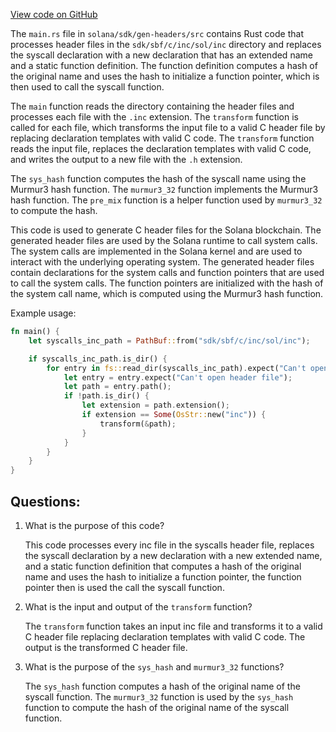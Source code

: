 [View code on GitHub](https://github.com/solana-labs/solana/blob/master/sdk/gen-headers/src/main.rs)

The `main.rs` file in `solana/sdk/gen-headers/src` contains Rust code that processes header files in the `sdk/sbf/c/inc/sol/inc` directory and replaces the syscall declaration with a new declaration that has an extended name and a static function definition. The function definition computes a hash of the original name and uses the hash to initialize a function pointer, which is then used to call the syscall function. 

The `main` function reads the directory containing the header files and processes each file with the `.inc` extension. The `transform` function is called for each file, which transforms the input file to a valid C header file by replacing declaration templates with valid C code. The `transform` function reads the input file, replaces the declaration templates with valid C code, and writes the output to a new file with the `.h` extension. 

The `sys_hash` function computes the hash of the syscall name using the Murmur3 hash function. The `murmur3_32` function implements the Murmur3 hash function. The `pre_mix` function is a helper function used by `murmur3_32` to compute the hash. 

This code is used to generate C header files for the Solana blockchain. The generated header files are used by the Solana runtime to call system calls. The system calls are implemented in the Solana kernel and are used to interact with the underlying operating system. The generated header files contain declarations for the system calls and function pointers that are used to call the system calls. The function pointers are initialized with the hash of the system call name, which is computed using the Murmur3 hash function. 

Example usage:

```rust
fn main() {
    let syscalls_inc_path = PathBuf::from("sdk/sbf/c/inc/sol/inc");

    if syscalls_inc_path.is_dir() {
        for entry in fs::read_dir(syscalls_inc_path).expect("Can't open headers dir") {
            let entry = entry.expect("Can't open header file");
            let path = entry.path();
            if !path.is_dir() {
                let extension = path.extension();
                if extension == Some(OsStr::new("inc")) {
                    transform(&path);
                }
            }
        }
    }
}
```
## Questions: 
 1. What is the purpose of this code?
    
    This code processes every inc file in the syscalls header file, replaces the syscall declaration by a new declaration with a new extended name, and a static function definition that computes a hash of the original name and uses the hash to initialize a function pointer, the function pointer then is used the call the syscall function.

2. What is the input and output of the `transform` function?
    
    The `transform` function takes an input inc file and transforms it to a valid C header file replacing declaration templates with valid C code. The output is the transformed C header file.

3. What is the purpose of the `sys_hash` and `murmur3_32` functions?
    
    The `sys_hash` function computes a hash of the original name of the syscall function. The `murmur3_32` function is used by the `sys_hash` function to compute the hash of the original name of the syscall function.